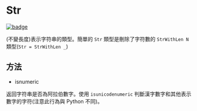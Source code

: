 # Str

[![badge](https://img.shields.io/endpoint.svg?url=https%3A%2F%2Fgezf7g7pd5.execute-api.ap-northeast-1.amazonaws.com%2Fdefault%2Fsource_up_to_date%3Fowner%3Derg-lang%26repos%3Derg%26ref%3Dmain%26path%3Ddoc/EN/API/types/classes/Str.md%26commit_hash%3Dd15cbbf7b33df0f78a575cff9679d84c36ea3ab1)](https://gezf7g7pd5.execute-api.ap-northeast-1.amazonaws.com/default/source_up_to_date?owner=erg-lang&repos=erg&ref=main&path=doc/EN/API/types/classes/Str.md&commit_hash=d15cbbf7b33df0f78a575cff9679d84c36ea3ab1)

(不變長度)表示字符串的類型。簡單的 `Str` 類型是刪除了字符數的 `StrWithLen N` 類型(`Str = StrWithLen _`)

## 方法

* isnumeric

返回字符串是否為阿拉伯數字。使用 `isunicodenumeric` 判斷漢字數字和其他表示數字的字符(注意此行為與 Python 不同)。